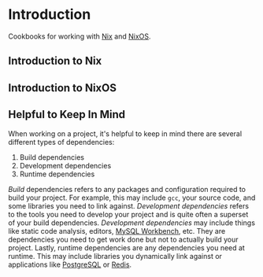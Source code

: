 Introduction
============

Cookbooks for working with [Nix](https://nixos.org/nix/) and [NixOS](https://nixos.org/).

## Introduction to Nix

## Introduction to NixOS

## Helpful to Keep In Mind

When working on a project, it's helpful to keep in mind there are several different types of dependencies:

1. Build dependencies
2. Development dependencies
3. Runtime dependencies

*Build* dependencies refers to any packages and configuration required to build your project. For example, this may include `gcc`, your source code, and some libraries you need to link against. *Development dependencies* refers to the tools you need to develop your project and is quite often a superset of your build dependencies. *Development dependencies* may include things like static code analysis, editors, [MySQL Workbench](http://www.mysql.com/products/workbench/), etc. They are dependencies you need to get work done but not to actually build your project. Lastly, runtime dependencies are any dependencies you need at runtime. This may include libraries you dynamically link against or applications like [PostgreSQL](http://www.postgresql.org/) or [Redis](http://redis.io/).
